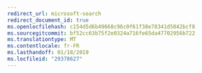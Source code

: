 ```yaml
---
redirect_url: microsoft-search
redirect_document_id: true
ms.openlocfilehash: c154d5d6b49668c96c0f61f38e78341d5042bcf8
ms.sourcegitcommit: bf52cc63b75f2e0324a716fe65da47702956b722
ms.translationtype: MT
ms.contentlocale: fr-FR
ms.lasthandoff: 01/18/2019
ms.locfileid: "29378627"
---
```

